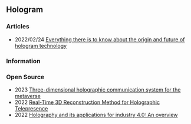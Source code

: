 ## Hologram 


### Articles
- 2022/02/24 [Everything there is to know about the origin and future of hologram technology](https://interestingengineering.com/innovation/holography-and-holograms)



### Information



### Open Source
- 2023 [Three-dimensional holographic communication system for the metaverse](https://www.sciencedirect.com/science/article/pii/S0030401822005661)
- 2022 [Real-Time 3D Reconstruction Method for Holographic Telepresence](https://www.mdpi.com/2076-3417/12/8/4009)
- 2022 [Holography and its applications for industry 4.0: An overview](https://www.sciencedirect.com/science/article/pii/S2667345222000141)
